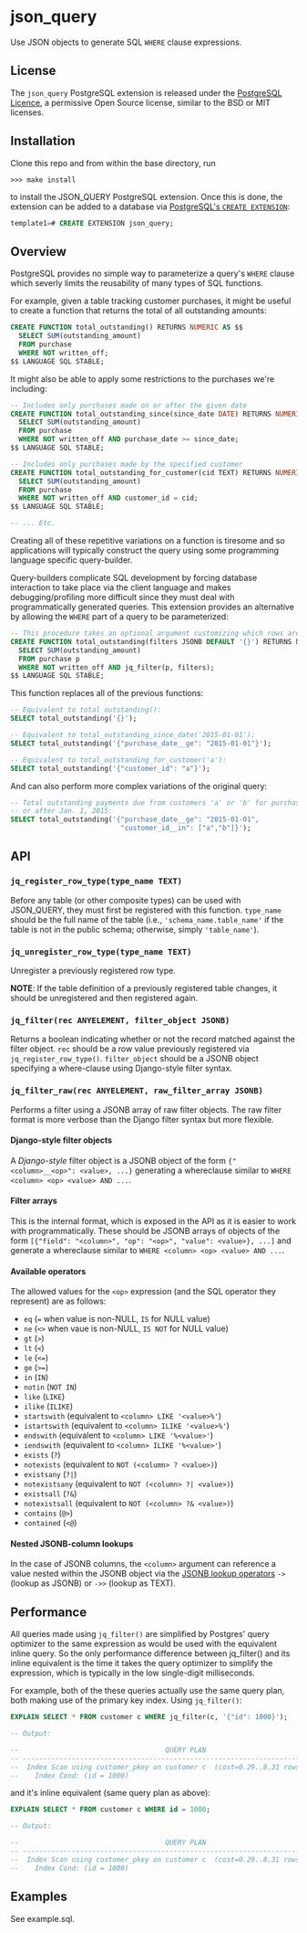 # json_query

Use JSON objects to generate SQL ```WHERE``` clause expressions.

## License
The `json_query` PostgreSQL extension is released under the
[PostgreSQL Licence](http://www.postgresql.org/about/licence/), a
permissive Open Source license, similar to the BSD or MIT licenses.

## Installation

Clone this repo and from within the base directory, run

```
>>> make install
```

to install the JSON_QUERY PostgreSQL extension. Once this is done, the extension can be added
to a database via [PostgreSQL's `CREATE EXTENSION`](https://www.postgresql.org/docs/9.6/static/sql-createextension.html):

```SQL
template1=# CREATE EXTENSION json_query;
```

## Overview

PostgreSQL provides no simple way to parameterize a query's ```WHERE``` clause
which severly limits the reusability of many types of SQL functions.

For example, given a table tracking customer purchases, it might be useful to
create a function that returns the total of all outstanding amounts:

```SQL
CREATE FUNCTION total_outstanding() RETURNS NUMERIC AS $$
  SELECT SUM(outstanding_amount)
  FROM purchase
  WHERE NOT written_off;
$$ LANGUAGE SQL STABLE;
```

It might also be able to apply some restrictions to the purchases we're including:

```SQL
-- Includes only purchases made on or after the given date
CREATE FUNCTION total_outstanding_since(since_date DATE) RETURNS NUMERIC AS $$
  SELECT SUM(outstanding_amount)
  FROM purchase
  WHERE NOT written_off AND purchase_date >= since_date;
$$ LANGUAGE SQL STABLE;

-- Includes only purchases made by the specified customer
CREATE FUNCTION total_outstanding_for_customer(cid TEXT) RETURNS NUMERIC AS $$
  SELECT SUM(outstanding_amount)
  FROM purchase
  WHERE NOT written_off AND customer_id = cid;
$$ LANGUAGE SQL STABLE;

-- ... Etc.
```

Creating all of these repetitive variations on a function is tiresome and so applications will
typically construct the query using some programming language specific query-builder.

Query-builders complicate SQL development by forcing database interaction to take place via the
client language and makes debugging/profiling more difficult since they must deal with programmatically
generated queries. This extension provides an alternative by allowing the `WHERE` part of a query to be
parameterized:

```SQL
-- This procedure takes an optional argument customizing which rows are included in the aggregate.
CREATE FUNCTION total_outstanding(filters JSONB DEFAULT '{}') RETURNS NUMERIC AS $$
  SELECT SUM(outstanding_amount)
  FROM purchase p
  WHERE NOT written_off AND jq_filter(p, filters);
$$ LANGUAGE SQL STABLE;
```

This function replaces all of the previous functions:

```SQL
-- Equivalent to total_outstanding():
SELECT total_outstanding('{}');

-- Equivalent to total_outstanding_since_date('2015-01-01'):
SELECT total_outstanding('{"purchase_date__ge": "2015-01-01"}');

-- Equivalent to total_outstanding_for_customer('a'):
SELECT total_outstanding('{"customer_id": "a"}');
```

And can also perform more complex variations of the original query:

```SQL
-- Total outstanding payments due from customers 'a' or 'b' for purchases on
-- or after Jan. 1, 2015:
SELECT total_outstanding('{"purchase_date__ge": "2015-01-01",
                           "customer_id__in": ["a","b"]}');
```

## API

### `jq_register_row_type(type_name TEXT)`
Before any table (or other composite types) can be used with JSON_QUERY, they must first be registered
with this function. `type_name` should be the full name of the table (i.e., `'schema_name.table_name'`
if the table is not in the public schema; otherwise, simply `'table_name'`).

### `jq_unregister_row_type(type_name TEXT)`
Unregister a previously registered row type.

**NOTE**: If the table definition of a previously registered table changes, it should be unregistered
and then registered again.

### `jq_filter(rec ANYELEMENT, filter_object JSONB)`
Returns a boolean indicating whether or not the record matched against the filter object. `rec` should
be a row value previously registered via `jq_register_row_type()`. `filter_object` should be a JSONB
object specifying a where-clause using Django-style filter syntax.

### `jq_filter_raw(rec ANYELEMENT, raw_filter_array JSONB)`
Performs a filter using a JSONB array of raw filter objects. The raw filter format is more verbose than
the Django filter syntax but more flexible.

#### Django-style filter objects
A *Django-style* filter object is a JSONB object of the form `{"<column>__<op>": <value>, ...}` generating
a whereclause similar to `WHERE <column> <op> <value> AND ...`.

#### Filter arrays
This is the internal format, which is exposed in the API as it is easier to work with programmatically.
These should be JSONB arrays of objects of the form `[{"field": "<column>", "op": "<op>", "value": <value>}, ...]`
and generate a whereclause similar to `WHERE <column> <op> <value> AND ...`.

#### Available operators
The allowed values for the `<op>` expression (and the SQL operator they represent) are as follows:
 * `eq` (`=` when value is non-NULL, `IS` for NULL value)
 * `ne` (`<>` when vaue is non-NULL, `IS NOT` for NULL value)
 * `gt` (`>`)
 * `lt` (`<`)
 * `le` (`<=`)
 * `ge` (`>=`)
 * `in` (`IN`)
 * `notin` (`NOT IN`)
 * `like` (`LIKE`)
 * `ilike` (`ILIKE`)
 * `startswith` (equivalent to `<column> LIKE '<value>%'`)
 * `istartswith` (equivalent to `<column> ILIKE '<value>%'`)
 * `endswith` (equivalent to `<column> LIKE '%<value>'`)
 * `iendswith` (equivalent to `<column> ILIKE '%<value>'`)
 * `exists` (`?`)
 * `notexists` (equivalent to `NOT (<column> ? <value>)`)
 * `existsany` (`?|`)
 * `notexistsany` (equivalent to `NOT (<column> ?| <value>)`)
 * `existsall` (`?&`)
 * `notexistsall` (equivalent to `NOT (<column> ?& <value>)`)
 * `contains` (`@>`)
 * `contained` (`<@`)

#### Nested JSONB-column lookups
In the case of JSONB columns, the `<column>` argument can reference a value nested within the JSONB object
via the [JSONB lookup operators](https://www.postgresql.org/docs/9.6/static/functions-json.html#FUNCTIONS-JSON-OP-TABLE)
`->` (lookup as JSONB) or `->>` (lookup as TEXT).


## Performance

All queries made using ```jq_filter()``` are simplified by Postgres'
query optimizer to the same expression as would be used with the equivalent
inline query. So the only performance difference between jq_filter()
and its inline equivalent is the time it takes the query optimizer to simplify
the expression, which is typically in the low single-digit milliseconds.

For example, both of the these queries actually use the same query plan, both
making use of the primary key index. Using ```jq_filter()```:

```SQL
EXPLAIN SELECT * FROM customer c WHERE jq_filter(c, '{"id": 1000}');

-- Output:

--                                    QUERY PLAN                                    
-- ---------------------------------------------------------------------------------
--  Index Scan using customer_pkey on customer c  (cost=0.29..8.31 rows=1 width=68)
--    Index Cond: (id = 1000)
```

and it's inline equivalent (same query plan as above):

```SQL
EXPLAIN SELECT * FROM customer c WHERE id = 1000;

-- Output:

--                                    QUERY PLAN                                    
-- ---------------------------------------------------------------------------------
--  Index Scan using customer_pkey on customer c  (cost=0.29..8.31 rows=1 width=68)
--    Index Cond: (id = 1000)
```

## Examples

See example.sql.